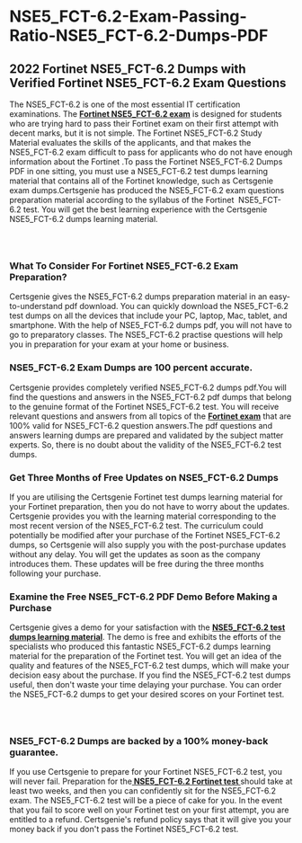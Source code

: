 # NSE5_FCT-6.2-Exam-Passing-Ratio-NSE5_FCT-6.2-Dumps-PDF<h2><strong>2022 Fortinet NSE5_FCT-6.2 Dumps with Verified Fortinet NSE5_FCT-6.2 Exam Questions</strong></h2> <p>The NSE5_FCT-6.2 is one of the most essential IT certification examinations. The <a href="https://www.certsgenie.com/fortinet/nse5_fct-6.2-pdf-dumps"><strong>Fortinet NSE5_FCT-6.2 exam</strong></a> is designed for students who are trying hard to pass their Fortinet exam on their first attempt with decent marks, but it is not simple. The Fortinet NSE5_FCT-6.2 Study Material evaluates the skills of the applicants, and that makes the NSE5_FCT-6.2 exam difficult to pass for applicants who do not have enough information about the Fortinet .To pass the Fortinet NSE5_FCT-6.2 Dumps PDF in one sitting, you must use a NSE5_FCT-6.2 test dumps learning material that contains all of the Fortinet knowledge, such as Certsgenie exam dumps.Certsgenie has produced the NSE5_FCT-6.2 exam questions preparation material according to the syllabus of the Fortinet &nbsp;NSE5_FCT-6.2 test. You will get the best learning experience with the Certsgenie NSE5_FCT-6.2 dumps learning material.</p> <p><a href="https://www.certsgenie.com/fortinet/nse5_fct-6.2-pdf-dumps" style="display: block; padding: 1em 0; text-align: center; "><img alt="" src="https://blogger.googleusercontent.com/img/b/R29vZ2xl/AVvXsEgO1ePIT5bAw4JCg82qykRc71Xossn_88UmNiMiJgRPCnvDzaKhQmgO2X9bV6TpN9qSYVJJ2MjEumMb0t1ZgyR_gByLqDXQR_FduPn2erzRQTkt1pUFmkY3wfbx5jzrIcOP4S3cxMKHSr0iEiOidKyDYd_7NjYtfgpZ7b1lrGk-ShjLlyfynp8oFM4zYw/s1600/Banner%201.jpg" /></a></p> <h3><strong>What To Consider For Fortinet NSE5_FCT-6.2 Exam Preparation?</strong></h3> <p>Certsgenie gives the NSE5_FCT-6.2 dumps preparation material in an easy-to-understand pdf download. You can quickly download the NSE5_FCT-6.2 test dumps on all the devices that include your PC, laptop, Mac, tablet, and smartphone. With the help of NSE5_FCT-6.2 dumps pdf, you will not have to go to preparatory classes. The NSE5_FCT-6.2 practise questions will help you in preparation for your exam at your home or business.</p> <h3><strong>NSE5_FCT-6.2 Exam Dumps are 100 percent accurate.</strong></h3> <p>Certsgenie provides completely verified NSE5_FCT-6.2 dumps pdf.You will find the questions and answers in the NSE5_FCT-6.2 pdf dumps that belong to the genuine format of the Fortinet NSE5_FCT-6.2 test. You will receive relevant questions and answers from all topics of the <a href="https://www.certsgenie.com/fortinet/nse5_fct-6.2-pdf-dumps"><strong>Fortinet exam</strong></a> that are 100% valid for NSE5_FCT-6.2 question answers.The pdf questions and answers learning dumps are prepared and validated by the subject matter experts. So, there is no doubt about the validity of the NSE5_FCT-6.2 test dumps.</p> <h3><strong>Get Three Months of Free Updates on NSE5_FCT-6.2 Dumps</strong></h3> <p>If you are utilising the Certsgenie Fortinet test dumps learning material for your Fortinet preparation, then you do not have to worry about the updates. Certsgenie provides you with the learning material corresponding to the most recent version of the NSE5_FCT-6.2 test. The curriculum could potentially be modified after your purchase of the Fortinet NSE5_FCT-6.2 dumps, so Certsgenie will also supply you with the post-purchase updates without any delay. You will get the updates as soon as the company introduces them. These updates will be free during the three months following your purchase.</p> <h3><strong>Examine the Free NSE5_FCT-6.2 PDF Demo Before Making a Purchase</strong></h3> <p>Certsgenie gives a demo for your satisfaction with the <a href="https://www.certsgenie.com/fortinet/nse5_fct-6.2-pdf-dumps"><strong>NSE5_FCT-6.2 test dumps learning material</strong></a>. The demo is free and exhibits the efforts of the specialists who produced this fantastic NSE5_FCT-6.2 dumps learning material for the preparation of the Fortinet test. You will get an idea of the quality and features of the NSE5_FCT-6.2 test dumps, which will make your decision easy about the purchase. If you find the NSE5_FCT-6.2 test dumps useful, then don&#39;t waste your time delaying your purchase. You can order the NSE5_FCT-6.2 dumps to get your desired scores on your Fortinet test.</p> <p><a href="hhttps://www.certsgenie.com/fortinet/nse5_fct-6.2-pdf-dumps" style="display: block; padding: 1em 0; text-align: center; "><img alt="" src="https://blogger.googleusercontent.com/img/b/R29vZ2xl/AVvXsEj3zfp26fobfEw_E3FMeUMaFamcWc-bKsu_525WK8ISqDEyAJkPKOLyeqHJzBXVvKwHP0bTNTERYvWWgOzvpG-DuQ_cPnNOJO1bUfVOHhAXJThy7cLobHgRdochHEeovcJnxpqjNiv-FNLMY1glEh7x833Q6cym5o0AmGhO9ufjgwPhihHJ9ovBp-j40g/s1600/banner%202.jpg" /></a></p> <h3><strong>NSE5_FCT-6.2 Dumps are backed by a 100% money-back guarantee.</strong></h3> <p>If you use Certsgenie to prepare for your Fortinet NSE5_FCT-6.2 test, you will never fail. Preparation for the<a href="https://www.certsgenie.com/fortinet/nse5_fct-6.2-pdf-dumps"><strong> NSE5_FCT-6.2 Fortinet test </strong></a>should take at least two weeks, and then you can confidently sit for the NSE5_FCT-6.2 exam. The NSE5_FCT-6.2 test will be a piece of cake for you. In the event that you fail to score well on your Fortinet test on your first attempt, you are entitled to a refund. Certsgenie&#39;s refund policy says that it will give you your money back if you don&#39;t pass the Fortinet NSE5_FCT-6.2 test.</p>
